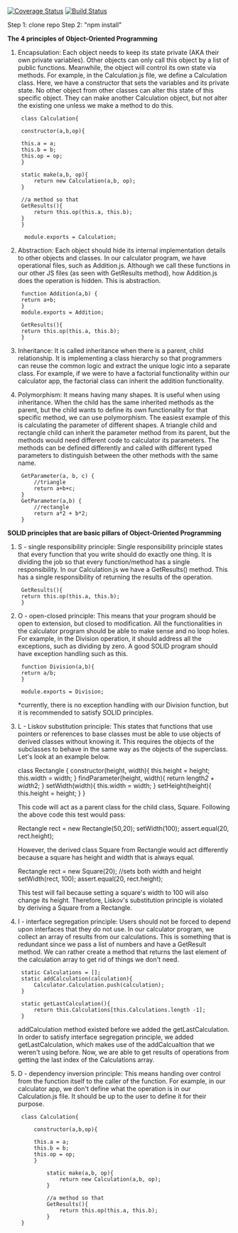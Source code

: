 [![Coverage Status](https://coveralls.io/repos/github/soojinahn/is219-calculator/badge.svg?branch=main)](https://coveralls.io/github/soojinahn/is219-calculator?branch=main)
[![Build Status](https://travis-ci.org/soojinahn/is219-calculator.svg?branch=main)](https://travis-ci.org/soojinahn/is219-calculator)

Step 1: clone repo
Step 2: "npm install"

**The 4 principles of Object-Oriented Programming**
1. Encapsulation: 
   Each object needs to keep its state private (AKA their own private variables). Other objects can only call this object by a list of public functions. Meanwhile, the object will control its own state via methods.
   For example, in the Calculation.js file, we define a Calculation class. Here, we have a constructor that sets the variables and its private state. No other object from other classes can alter this state of this specific object. They can make another Calculation object, but not alter the existing one unless we make a method to do this. 
   
        class Calculation{
    
        constructor(a,b,op){
    
        this.a = a;
        this.b = b;
        this.op = op;
        }
    
        static make(a,b, op){
            return new Calculation(a,b, op);
        }
    
        //a method so that
        GetResults(){
            return this.op(this.a, this.b);
        }
        }

         module.exports = Calculation;

2. Abstraction:
    Each object should hide its internal implementation details to other objects and classes. In our calculator program, we have operational files, such as Addition.js. Although we call these functions in our other JS files (as seen with GetResults method), how Addition.js does the operation is hidden. This is abstraction.
   
        function Addition(a,b) {
        return a+b;
        }
        module.exports = Addition;
    
        GetResults(){
        return this.op(this.a, this.b);
        }


3. Inheritance:
    It is called inheritance when there is a parent, child relationship. It is implementing a class hierarchy so that programmers can reuse the common logic and extract the unique logic into a separate class. For example, if we were to have a factorial functionality within our calculator app, the factorial class can inherit the addition functionality. 


4. Polymorphism:
    It means having many shapes. It is useful when using inheritance. When the child has the same inherited methods as the parent, but the child wants to define its own functionality for that specific method, we can use polymorphism. The easiest example of this is calculating the parameter of different shapes. A triangle child and rectangle child can inherit the parameter method from its parent, but the methods would need different code to calculator its parameters. The methods can be defined differently and called with different typed parameters to distinguish between the other methods with the same name.
       
        GetParameter(a, b, c) {
            //triangle
            return a+b+c;
        }
        GetParameter(a,b) {
            //rectangle
            return a*2 + b*2;
        }


**SOLID principles that are basic pillars of Object-Oriented Programming**
1. S - single responsibility principle:
   Single responsibility principle states that every function that you write should do exactly one thing. It is dividing the job so that every function/method has a single responsibility. In our Calculation.js we have a GetResults() method. This has a single responsibility of returning the results of the operation.

        GetResults(){
        return this.op(this.a, this.b);
        }


2. O - open-closed principle: 
   This means that your program should be open to extension, but closed to modification. All the functionalities in the calculator program should be able to make sense and no loop holes. For example, in the Division operation, it should address all the exceptions, such as dividing by zero. A good SOLID program should have exception handling such as this.

        function Division(a,b){
        return a/b;
        }
        
        module.exports = Division;
    *currently, there is no exception handling with our Division function, but it is recommended to satisfy SOLID principles. 


3. L - Liskov substitution principle: 
   This states that functions that use pointers or references to base classes must be able to use objects of derived classes without knowing it. This requires the objects of the subclasses to behave in the same way as the objects of the superclass. Let's look at an example below. 


      class Rectangle {
         constructor(height, width){
            this.height = height;
            this.width = width;
         }
         findParameter(height, width){
            return length*2 + width*2;
         }
         setWidth(width){
            this.width = width;
         }
         setHeight(height){
            this.height = height;
         }
      }

   This code will act as a parent class for the child class, Square. Following the above code this test would pass:

      Rectangle rect = new Rectangle(50,20);
      setWidth(100);
      assert.equal(20, rect.height);

   However, the derived class Square from Rectangle would act differently because a square has height and width that is always equal. 

      Rectangle rect = new Square(20); //sets both width and height
      setWidth(rect, 100);
      assert.equal(20, rect.height);

   This test will fail because setting a square's width to 100 will also change its height. Therefore, Liskov's substitution principle is violated by deriving a Square from a Rectangle.
      


4. I - interface segregation principle: 
   Users should not be forced to depend upon interfaces that they do not use. In our calculator program, we collect an array of results from our calculations. This is something that is redundant since we pass a list of numbers and have a GetResult method. We can rather create a method that returns the last element of the calculation array to get rid of things we don't need.

        static Calculations = [];
        static addCalculation(calculation){
            Calculator.Calculation.push(calculation);
        }

        static getLastCalculation(){
            return this.Calculations[this.Calculations.length -1];  
        }

    addCalculation method existed before we added the getLastCalculation. In order to satisfy interface segregation principle, we added getLastCalculation, which makes use of the addCalcualtion that we weren't using before. Now, we are able to get results of operations from getting the last index of the Calculations array.


5. D - dependency inversion principle: 
   This means handing over control from the function itself to the caller of the function. For example, in our calculator app, we don't define what the operation is in our Calculation.js file. It should be up to the user to define it for their purpose. 

        class Calculation{

            constructor(a,b,op){
    
            this.a = a;
            this.b = b;
            this.op = op;
            }
            
                static make(a,b, op){
                    return new Calculation(a,b, op);
                }
            
                //a method so that
                GetResults(){
                    return this.op(this.a, this.b);
                }
        }

